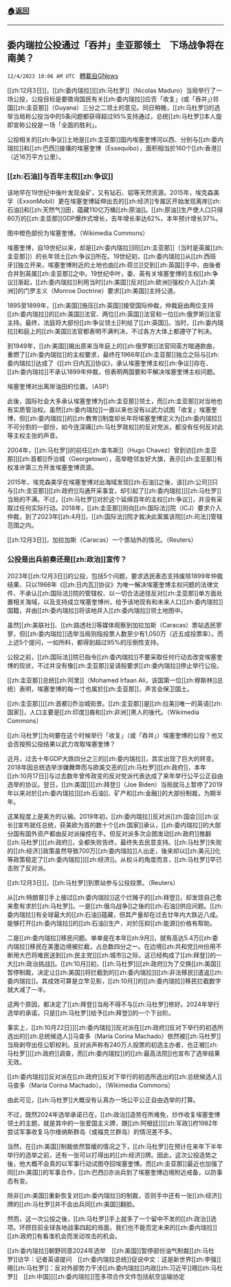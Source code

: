 ###  [:house:返回](README.md)
---


## 委内瑞拉公投通过「吞并」圭亚那领土　下场战争将在南美？
`12/4/2023 10:06 AM UTC ` [轉載自GNews](https://gnews.org/articles/2070746)

[[zh:12月3日]]，[[zh:委内瑞拉]][[zh:马杜罗]]（Nicolas Maduro）当局举行了一场公投，公投目标是要徵询国民有关[[zh:委内瑞拉]]应否「收复」(或「吞并」)邻国[[zh:圭亚那]]（Guyana）三分之二领土的意见。同日稍晚，[[zh:马杜罗]]的选举当局称公投当中的5条问题都获得超过95%支持通过，总统[[zh:马杜罗]]本人旋即宣称公投是一场「全面的胜利」。

公投相关的[[zh:争议]]土地是[[zh:圭亚那]]国内埃塞奎博河以西、分别与[[zh:委内瑞拉]]和[[zh:巴西]]接壤的埃塞奎博（Essequibo），面积相当於160个[[zh:香港]]（近16万平方公里）。

### **[[zh:石油]]与百年主权[[zh:争议]]**

该地早在19世纪中後叶发现金矿，又有钻石、铝等天然资源。2015年，埃克森美孚（ExxonMobil）更在埃塞奎博延伸出去的[[zh:经济]]专属区开始发现离岸[[zh:石油]]和[[zh:天然气]]田，蕴藏110亿万桶[[zh:原油]]。[[zh:原油]]生产使人口只得80万的[[zh:圭亚那]]GDP爆炸式增长，去年增长率达62%，本年预计增长37%。

图中橙色部份为埃塞奎博。（Wikimedia Commons）

埃塞奎博，自19世纪以来，却是[[zh:委内瑞拉]]同[[zh:圭亚那]]（当时是英属[[zh:圭亚那]]）的长年领土[[zh:争议]]所在。19世纪初，[[zh:委内瑞拉]]从[[zh:西班牙]]独立开来，埃塞奎博附近的土地也由[[zh:荷兰]]交到[[zh:英国]]手中，由後者合并到英属[[zh:圭亚那]]之中。19世纪中叶，委、英有关埃塞奎博的主权[[zh:争议]]渐起，[[zh:委内瑞拉]]利用当时[[zh:美国]]反对[[zh:欧洲]]强权介入[[zh:美洲]]的门罗主义（Monroe Doctrine）要求[[zh:美国]]主持公道。

1895至1899年，[[zh:美国]]施压[[zh:英国]]接受国际仲裁，仲裁庭由两位支持[[zh:委内瑞拉]]的[[zh:美国]]法官、两位[[zh:英国]]法官和一位[[zh:俄罗斯]]法官主持。最终，法庭将大部份[[zh:争议领土]]判给了[[zh:英国]]。当时，[[zh:委内瑞拉]]和庭上的[[zh:美国]]法官都表明不满判决，不过各方大体上都遵守了判决。

到1949年，[[zh:美国]]揭出原来当年庭上的[[zh:俄罗斯]]法官同英方暗通款曲，重燃了[[zh:委内瑞拉]]的主权要求，最终在1966年[[zh:圭亚那]]独立之际与[[zh:委内瑞拉]]达成了《[[zh:日内瓦]]协议》，承认埃塞奎博主权[[zh:争议]]存在、[[zh:委内瑞拉]]不承认1899年仲裁，但表明两国要和平解决埃塞奎博主权问题。

埃塞奎博对出离岸油田的位置。（ASP）

此後，国际社会大多承认埃塞奎博为[[zh:圭亚那]]领土，而[[zh:圭亚那]]对当地也有实质管治权。虽然[[zh:委内瑞拉]]一直以来也没有以武力试图「收复」埃塞奎博，但[[zh:委内瑞拉]]的[[zh:教育]]制度却长年将埃塞奎博定义为[[zh:委内瑞拉]]不可分割的一部份，如今连深痛[[zh:马杜罗政权]]的反对党派，都没有任何反对此等主权主张的声音。

2004年，[[zh:马杜罗]]的前任[[zh:查韦斯]]（Hugo Chavez）曾到访[[zh:圭亚那]][[zh:首都]]乔治城（Georgetown），高举睦邻友好大旗，表示[[zh:圭亚那]]有权准许第三方开发埃塞奎博资源。

2015年，埃克森美孚在埃塞奎博对出海域发现[[zh:石油]]之後，该[[zh:公司]]只与[[zh:圭亚那]][[zh:政府]]沟通开采事宜，却引起了[[zh:委内瑞拉]][[zh:马杜罗]]当局的不满。不过，[[zh:马杜罗]]对於这个延绵百年的主权[[zh:争议]]，并没有采取过任何实际行动。2018年，[[zh:圭亚那]]则向[[zh:国际法]]院（ICJ）要求介入仲裁，到了2023年[[zh:4月]]，[[zh:国际法]]院才裁决此案属该院[[zh:司法]]管辖范围之内。

[[zh:12月3日]]，加拉加斯（Caracas）一个票站外的情况。（Reuters）

### 公投是出兵前奏还是[[zh:政治]]宣传？

2023年[[zh:12月3日]]的公投，包括5个问题，要求选民表态支持废除1899年仲裁结果、只以1966年《[[zh:日内瓦]]协议》为唯一解决埃塞奎博主权问题的法律文件、不承认[[zh:国际法]]院的管辖权、以一切合法途径反对[[zh:圭亚那]]单方面处置相关海域，以及支持成立埃塞奎博州，给予该地现有和未来人口[[zh:委内瑞拉]]国籍，并由[[zh:委内瑞拉]]将该地并入[[zh:委内瑞拉]]领土地图中。

虽然[[zh:美联社]]、[[zh:路透社]]等媒体观察到加拉加斯（Caracas）票站选民寥寥，但[[zh:委内瑞拉]]选举当局则指投票人数至少有1,050万（近五成投票率）。而上述5个提问，一如所料，都得到超过95%的压倒性支持。

公投之前，[[zh:国际法]]院已指令[[zh:委内瑞拉]]不要采取任何行动去改变埃塞奎博的现状，不过并没有像[[zh:圭亚那]]呈请般要求[[zh:委内瑞拉]]停止举行公投。

[[zh:圭亚那]]总统[[zh:阿里]]（Mohamed Irfaan Ali，该国第一位[[zh:穆斯林]]总统）表明，埃塞奎博的每一寸也属於[[zh:圭亚那]]，声言会保卫国土。

[[zh:圭亚那]][[zh:首都]]乔治城街景。[[zh:圭亚那]]是[[zh:拉美]]唯一的英语[[zh:国家]]，人口主要是[[zh:印度]]裔和[[zh:非洲]]黑人的後代。（Wikimedia Commons）

[[zh:马杜罗]]为何要在这个时候举行「收复」（或「吞并」）埃塞奎博的公投？他又会否按照公投结果以武力攻取埃塞奎博？

近月，过去十年GDP大跌四分之三的[[zh:委内瑞拉]]，其实出现了巨大的转变。2018年因总统选举涉嫌舞弊而与欧美交恶的[[zh:马杜罗]][[zh:政府]]，本年[[zh:10月17日]]与过去数年曾传政变的反对党派代表达成了来年举行公平公正自由选举的协议。翌日，[[zh:美国]][[zh:拜登]]（Joe Biden）当局就马上暂停了2019年以来对於[[zh:委内瑞拉]][[zh:石油]]、矿产和[[zh:金融]]的大部份制裁，为期半年。

这某程度上是美方的认输。2019年初，[[zh:委内瑞拉]]反对派[[zh:国会]][[zh:议长]]宣布就任总统，获美欧为首的数十个[[zh:国家]]承认，[[zh:委内瑞拉]]的大部分国有国外资产都由反对派操控在手。但反对派多次企图发动[[zh:政府]]推翻[[zh:马杜罗]][[zh:政府]]，全都失败告终，最终失去民意支持。[[zh:马杜罗]]失败的[[zh:经济]]政策虽然导致700万[[zh:委内瑞拉]]人出走，後来却以[[zh:美元]]化等政策稳定了[[zh:委内瑞拉]][[zh:经济]]。从权斗的角度而言，[[zh:马杜罗]]早已击败了反对派。

[[zh:12月3日]]，[[zh:马杜罗]]到票站参与公投投票。（Reuters）

从[[zh:特朗普]]手上接过[[zh:委内瑞拉]]这个烂摊子的[[zh:拜登]]，却发现自己愈来愈有求於[[zh:马杜罗]]。一是[[zh:俄乌战争]]之後的[[zh:石油]]供应问题。[[zh:委内瑞拉]]有全球最大的[[zh:石油]]蕴藏，但其产量却在过去廿年内大跌近八成。能够打开[[zh:委内瑞拉]]的[[zh:石油]]生产，对於压抑[[zh:能源]]价格有帮助。

二是[[zh:委内瑞拉]]移民问题。单单是在本年[[zh:9月]]，就有高达5.4万[[zh:委内瑞拉]]移民在美墨边境被拦截，占总数四分之一。在边境[[zh:共和党]]州份用不断用大巴将难民送到[[zh:民主党]][[zh:城市]]之际，这已经构成了[[zh:拜登]]的一大[[zh:政治挑战]]。[[zh:10月]]初，[[zh:马杜罗]][[zh:政府]]为了交换[[zh:美国]]暂停制裁，决定让[[zh:美国]]将拦截到的[[zh:委内瑞拉]][[zh:非法移民]]遣返[[zh:委内瑞拉]]。其成效可算是立竿见影，[[zh:10月]]的[[zh:委内瑞拉]]移民拦截数字就大减了一半。

这两个原因，都决定了[[zh:拜登]]当局不得不与[[zh:马杜罗]]修好。2024年举行选举的承诺，只是[[zh:马杜罗]]给予[[zh:拜登]]的一个下台阶。

事实上，[[zh:10月22日]][[zh:委内瑞拉]]反对派在[[zh:政府]]反对下举行的初选所选出的[[zh:总统候选人]]马查多（María Corina Machado）依然被[[zh:马杜罗]]当局剥夺出任公职权利。反对派声称有240万人投票的初选主办者，也正被[[zh:马杜罗]][[zh:政府]]调查，而[[zh:委内瑞拉]]的[[zh:最高法院]]也宣布了选举结果无效。

[[zh:委内瑞拉]]反对派在[[zh:政府]]反对下举行的初选所选出的[[zh:总统候选人]]马查多（María Corina Machado）。（Wikimedia Commons）

由此可见，[[zh:马杜罗]]大概没有认真办一场公平公正自由选举的打算。

不过，既然2024年选举承诺已在，[[zh:政治]]造势在所难免，炒作收复埃塞奎博领土的主题，就是其中的一张爱国主义牌，跟[[zh:阿根廷]][[zh:军政]]府1982年尝试军事收复马尔维纳斯群岛（或福克兰群岛）的情况差不多。

当然，在[[zh:美国]]制裁依然暂缓的情况之下，[[zh:马杜罗]]在预计在来年下半年举行的选举之前，还有一张可以打得出的[[zh:经济]]牌。因此，这次公投造势之後，他大概不会真的以军事行动试图夺回埃塞奎博。而[[zh:圭亚那]]最近也加强了同[[zh:美国]]的军事合作，[[zh:巴西]]亦派兵到了埃塞奎博边境附近戒备，以防事态有变。

除非[[zh:美国]]重新恢复对[[zh:委内瑞拉]]的制裁，否则手中还有一张[[zh:经济]]牌的[[zh:马杜罗]]并不会出兵同[[zh:美国]]翻脸。

然而，这一次公投之後，[[zh:马杜罗]]手上就多了一个留中不发的[[zh:政治]]选项。环顾目前全球各地战事四起的局面，我们也不能否定未来的[[zh:委内瑞拉]][[zh:政府]]有看准机会而发动攻击的机会。

[[zh:委内瑞拉]]朝野同意2024年选举　[[zh:美国]]暂停部份油气制裁[[zh:马杜罗]]访华｜记者英语提问　[[zh:委内瑞拉总统]]促说中文：这是新世界[[zh:李强]]晤[[zh:马杜罗]]：反对外部势力干涉[[zh:委内瑞拉]]内政[[zh:习近平]]晤[[zh:马杜罗]]　[[zh:中国]][[zh:委内瑞拉]]签多项合作文件包括航空运输协定
